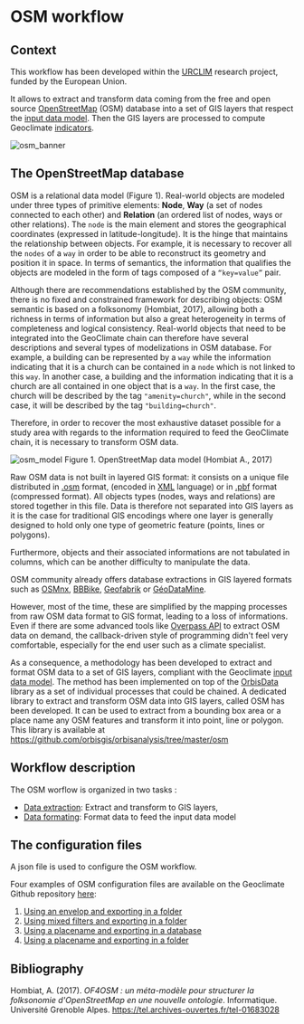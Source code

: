 # OSM workflow

## Context

This workflow has been developed within the [URCLIM](http://www.urclim.eu/) research project, funded by the European Union.

It allows to extract and transform data coming from the free and open source [OpenStreetMap](https://www.openstreetmap.org/) (OSM) database into a set of GIS layers that respect the [input data model](../../input_data_model.md). Then the GIS layers are processed to compute Geoclimate [indicators](../../indicators/indicators.md).

![osm_banner](../../../resources/images/chain_documentation/workflow_config/osm_banner.png)

## The OpenStreetMap database

OSM is a relational data model (Figure 1). Real-world objects are modeled under three types of primitive elements: **Node**, **Way** (a set of nodes connected to each other) and **Relation** (an ordered list of nodes, ways or other relations). 
The `node` is the main element and stores the geographical coordinates (expressed in latitude-longitude). 
It is the hinge that maintains the relationship between objects. For example, it is necessary to recover all the `nodes` of a `way` in order to be able to reconstruct its geometry and position it in space. In terms of semantics, the information that qualifies the objects are modeled in the form of tags composed of a `“key=value”` pair.

Although there are recommendations established by the OSM community, there is no fixed and constrained framework for describing objects: OSM semantic is based on a folksonomy (Hombiat, 2017), allowing both a richness in terms of information but also a great heterogeneity in terms of completeness and logical consistency. Real-world objects that need to be integrated into the GeoClimate chain can therefore have several descriptions and several types of modelizations in OSM database. For example, a building can be represented by a `way` while the information indicating that it is a church can be contained in a `node` which is not linked to this `way`. In another case, a building and the information indicating that it is a church are all contained in one object that is a `way`. 
In the first case, the church will be described by the tag `"amenity=church"`, while in the second case, 
it will be described by the tag `"building=church"`. 

Therefore, in order to recover the most exhaustive dataset possible for a study area with regards to the information required to feed the GeoClimate chain, it is necessary to transform OSM data.

![osm_model](../../../resources/images/chain_documentation/osm_model.png)
Figure 1. OpenStreetMap data model (Hombiat A., 2017)

Raw OSM data is not built in layered GIS format: it consists on a unique file distributed in [.osm](https://wiki.openstreetmap.org/wiki/OSM_XML) format, (encoded in [XML](https://fr.wikipedia.org/wiki/Extensible_Markup_Language) language) or in [.pbf](https://wiki.openstreetmap.org/wiki/PBF_Format) format (compressed format). All objects types (nodes, ways and relations) are stored together in this file. Data is therefore not separated into GIS layers as it is the case for traditional GIS encodings where one layer is generally designed to hold only one type of geometric feature (points, lines or polygons). 

Furthermore, objects and their associated informations are not tabulated in columns, which can be another difficulty to manipulate the data.

OSM community already offers database extractions in GIS layered formats such as [OSMnx](https://github.com/gboeing/osmnx),
[BBBike](https://extract.bbbike.org/), [Geofabrik](https://www.geofabrik.de/) or [GéoDataMine](https://geodatamine.fr/).

However, most of the time, these are simplified by the mapping processes from raw OSM data format to GIS format, leading to a loss of informations. Even if there are some advanced tools like [Overpass API](https://wiki.openstreetmap.org/wiki/Overpass_API) to extract OSM data on demand, the callback-driven style of programming didn't feel very comfortable, especially for the end user such as a climate specialist.

As a consequence, a methodology has been developed to extract and format OSM data to a set of GIS layers, compliant with the Geoclimate [input data model](../../input_data_model.md). 
The method has been implemented on top of the [OrbisData](https://github.com/orbisgis/orbisdata) library as a set of individual processes that could be chained. 
A dedicated library to extract and transform OSM data into GIS layers, called OSM has been developed. 
It can be used to extract from a bounding box area or a place name any OSM features and transform it into point, line or polygon. This library is available at https://github.com/orbisgis/orbisanalysis/tree/master/osm


## Workflow description

The OSM worflow is organized in two tasks : 

- [Data extraction](./data_preparation.md): Extract and transform to GIS layers,
- [Data formating](./data_formating.md): Format data to feed the input data model




## The configuration files

A json file is used to configure the OSM workflow.

Four examples of OSM configuration files are available on the Geoclimate Github repository [here](https://github.com/orbisgis/geoclimate/tree/v1.0.0-RC1/processingchain/src/test/resources/org/orbisgis/geoclimate/processingchain/config):

1. [Using an envelop and exporting in a folder](https://github.com/orbisgis/geoclimate/blob/v1.0.0-RC1/processingchain/src/test/resources/org/orbisgis/geoclimate/processingchain/config/osm_workflow_envelope_folderoutput.json) 
2. [Using mixed filters and exporting in a folder](https://github.com/orbisgis/geoclimate/blob/v1.0.0-RC1/processingchain/src/test/resources/org/orbisgis/geoclimate/processingchain/config/osm_workflow_mixedfilter_folderoutput.json)
3. [Using a placename and exporting in a database](https://github.com/orbisgis/geoclimate/blob/v1.0.0-RC1/processingchain/src/test/resources/org/orbisgis/geoclimate/processingchain/config/osm_workflow_placename_dboutput.json)
4. [Using a placename and exporting in a folder](https://github.com/orbisgis/geoclimate/blob/v1.0.0-RC1/processingchain/src/test/resources/org/orbisgis/geoclimate/processingchain/config/osm_workflow_placename_folderoutput.json)



## Bibliography

Hombiat, A. (2017). *OF4OSM : un méta-modèle pour structurer la folksonomie d'OpenStreetMap en une nouvelle ontologie*. Informatique. Université Grenoble Alpes. https://tel.archives-ouvertes.fr/tel-01683028

